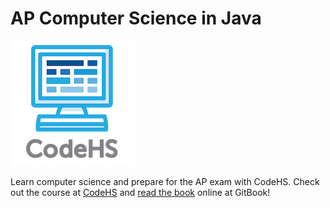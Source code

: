 # AP Computer Science in Java

![CodeHS](static/logo_name_small.png "CodeHS")

Learn computer science and prepare for the AP exam with CodeHS. Check out the course at [CodeHS](https://codehs.com/course/info/apjava) and [read the book](https://www.gitbook.com/book/codehs/apjava/content/) online at GitBook!

